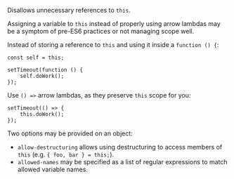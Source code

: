 Disallows unnecessary references to `this`.


Assigning a variable to `this` instead of properly using arrow lambdas may be a symptom of pre-ES6 practices
or not managing scope well.

Instead of storing a reference to `this` and using it inside a `function () {`:

```
const self = this;

setTimeout(function () {
    self.doWork();
});
```

Use `() =>` arrow lambdas, as they preserve `this` scope for you:

```
setTimeout(() => {
    this.doWork();
});
```
        


Two options may be provided on an object:

* `allow-destructuring` allows using destructuring to access members of `this` (e.g. `{ foo, bar } = this;`).
* `allowed-names` may be specified as a list of regular expressions to match allowed variable names.
